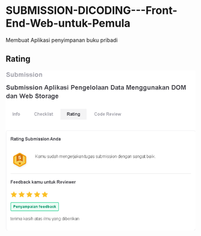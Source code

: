 # SUBMISSION-DICODING---Front-End-Web-untuk-Pemula
Membuat Aplikasi penyimpanan buku pribadi

## Rating
![rating](/screenshot/rating.png)